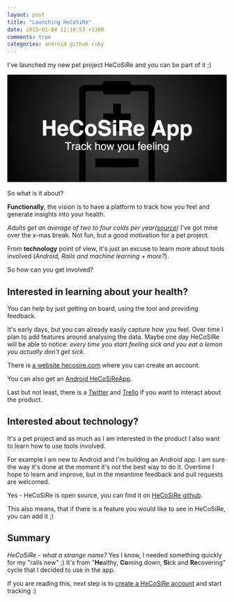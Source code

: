 ```yaml
---
layout: post
title: "Launching HeCoSiRe"
date: 2015-01-04 12:10:53 +1100
comments: true
categories: android github ruby
---
```


I've launched my new pet project HeCoSiRe and you can be part of it ;)

![HeCoSiRe](/images/hecosire.png)

So what is it about?

**Functionally**, the vision is to have a platform to track how you feel and generate insights into your health.

*Adults get an average of two to four colds per year([source](http://www.lung.org/lung-disease/influenza/in-depth-resources/facts-about-the-common-cold.html))*
I've got mine over the x-mas break. Not fun, but a good motivation for a pet project.

From **technology** point of view, it's just an excuse to learn more about tools involved (*Android, Rails and machine learning + more?*).

So how can you get involved?

<!--more-->

## Interested in learning about your health?

You can help by just getting on board, using the tool and providing feedback.

It's early days, but you can already easily capture how you feel. Over time I plan to add features around
analysing the data. Maybe one day HeCoSiRe will be able to notice:
*every time you start feeling sick and you eat a lemon you actually don't get sick*.

There is [a website hecosire.com](http://hecosire.com/) where you can create an account.

You can also get an [Android HeCoSiReApp](https://play.google.com/store/apps/details?id=hecosire.com.hecosireapp).

Last but not least, there is a [Twitter](https://twitter.com/hecosire) and [Trello](https://trello.com/b/iw8dxU8A/hecosire) if you want to interact about the product.

## Interested about technology?

It's a pet project and as much as I am interested in the product I also want to learn how to use tools involved.

For example I am new to Android and I'm building an Android app. I am sure the way it's done at the moment it's not the best way to do it.
Overtime I hope to learn and improve, but in the meantime feedback and pull requests are welcomed.

Yes - HeCoSiRe is open source, you can find it on [HeCoSiRe github](https://github.com/hecosire/).

This also means, that if there is a feature you would like to see in HeCoSiRe, you can add it ;)

## Summary

*HeCoSiRe - what a strange name?* Yes I know, I needed something quickly for my "rails new" ;) It's from "**He**althy, **Co**ming down, **Si**ck and **Re**covering" cycle that I decided to use in the app.

If you are reading this, next step is to [create a HeCoSiRe account](http://hecosire.com/users/sign_up) and start tracking :)
